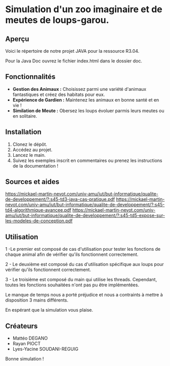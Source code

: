 # Simulation d'un zoo imaginaire et de meutes de loups-garou.

## Aperçu

Voici le répertoire de notre projet JAVA pour la ressource R3.04.

Pour la Java Doc ouvrez le fichier index.html dans le dossier doc.

## Fonctionnalités

- **Gestion des Animaux :** Choisissez parmi une variété d'animaux fantastiques et créez des habitats pour eux.
- **Expérience de Gardien :** Maintenez les animaux en bonne santé et en vie !
- **Similation de Meute :** Obersez les loups évoluer parmis leurs meutes ou en solitaire.

## Installation

1. Clonez le dépôt.
2. Accédez au projet.
3. Lancez le main.
4. Suivez les exemples inscrit en commentaires ou prenez les instructions de la documentation !

## Sources et aides

https://mickael-martin-nevot.com/univ-amu/iut/but-informatique/qualite-de-developpement/?:s45-td3-java-cas-pratique.pdf
https://mickael-martin-nevot.com/univ-amu/iut/but-informatique/qualite-de-developpement/?:s45-td4-algorithmique-avancee.pdf
https://mickael-martin-nevot.com/univ-amu/iut/but-informatique/qualite-de-developpement/?:s45-td5-expose-sur-les-modeles-de-conception.pdf

## Utilisation

1 -Le premier est composé de cas d'utilisation pour tester les fonctions de chaque animal afin de vérifier qu'ils fonctionnent correctement.

2 - Le deuxième est composé du cas d'utilisation spécifique aux loups pour vérifier qu'ils fonctionnent correctement.

3 - Le troisième est composé du main qui utilise les threads. Cependant, toutes les fonctions souhaitées n'ont pas pu être implémentées.

Le manque de temps nous a porté préjudice et nous a contraints à mettre à disposition 3 mains différents.


En espérant que la simulation vous plaise.


## Créateurs

- Mattéo DEGANO
- Rayan PIOCT
- Lyes-Yacine SOUDANI-REGUIG

Bonne simulation !
